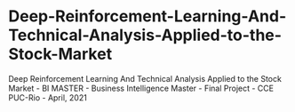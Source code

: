 # Deep-Reinforcement-Learning-And-Technical-Analysis-Applied-to-the-Stock-Market
Deep Reinforcement Learning And Technical Analysis Applied to the Stock Market - BI MASTER - Business Intelligence Master - Final Project - CCE PUC-Rio - April, 2021
